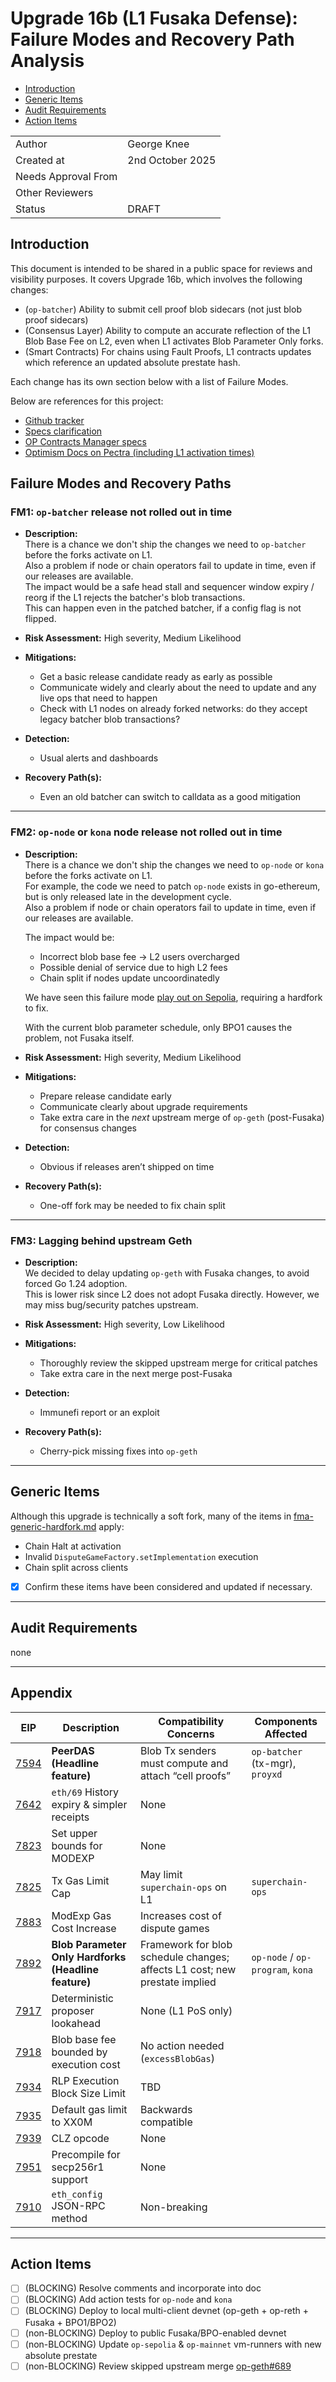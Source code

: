 # Upgrade 16b (L1 Fusaka Defense): Failure Modes and Recovery Path Analysis

<!-- START doctoc generated TOC please keep comment here to allow auto update -->
<!-- DON'T EDIT THIS SECTION, INSTEAD RE-RUN doctoc TO UPDATE -->

- [Introduction](#introduction)
- [Generic Items](#generic-items)
- [Audit Requirements](#audit-requirements)
- [Action Items](#action-items)

<!-- END doctoc generated TOC please keep comment here to allow auto update -->

|                     |                     |
| ------------------- | ------------------- |
| Author              | George Knee         |
| Created at          | 2nd October 2025    |
| Needs Approval From |                     |
| Other Reviewers     |                     |
| Status              | DRAFT               |

## Introduction

This document is intended to be shared in a public space for reviews and visibility purposes. It covers Upgrade 16b, which involves the following changes:

- (`op-batcher`) Ability to submit cell proof blob sidecars (not just blob proof sidecars)
- (Consensus Layer) Ability to compute an accurate reflection of the L1 Blob Base Fee on L2, even when L1 activates Blob Parameter Only forks.
- (Smart Contracts) For chains using Fault Proofs, L1 contracts updates which reference an updated absolute prestate hash.

Each change has its own section below with a list of Failure Modes.

Below are references for this project:

- [Github tracker](https://github.com/ethereum-optimism/optimism/issues/17471)
- [Specs clarification](https://github.com/ethereum-optimism/specs/pull/790)
- [OP Contracts Manager specs](https://specs.optimism.io/experimental/op-contracts-manager.html?highlight=opcm#op-contracts-manager)
- [Optimism Docs on Pectra (including L1 activation times)](https://oplabs.notion.site/fusaka-upgrade-readiness-doc)

## Failure Modes and Recovery Paths

### FM1: `op-batcher` release not rolled out in time

- **Description:**  
  There is a chance we don't ship the changes we need to `op-batcher` before the forks activate on L1.  
  Also a problem if node or chain operators fail to update in time, even if our releases are available.  
  The impact would be a safe head stall and sequencer window expiry / reorg if the L1 rejects the batcher's blob transactions.  
  This can happen even in the patched batcher, if a config flag is not flipped.

- **Risk Assessment:** High severity, Medium Likelihood
- **Mitigations:**
  - Get a basic release candidate ready as early as possible
  - Communicate widely and clearly about the need to update and any live ops that need to happen
  - Check with L1 nodes on already forked networks: do they accept legacy batcher blob transactions?
  
- **Detection:**
  - Usual alerts and dashboards
- **Recovery Path(s):** 
  - Even an old batcher can switch to calldata as a good mitigation

---

### FM2: `op-node` or `kona` node release not rolled out in time

- **Description:**  
  There is a chance we don't ship the changes we need to `op-node` or `kona` before the forks activate on L1.  
  For example, the code we need to patch `op-node` exists in go-ethereum, but is only released late in the development cycle.  
  Also a problem if node or chain operators fail to update in time, even if our releases are available.  

  The impact would be:
  - Incorrect blob base fee → L2 users overcharged
  - Possible denial of service due to high L2 fees
  - Chain split if nodes update uncoordinatedly

  We have seen this failure mode [play out on Sepolia](https://www.notion.so/oplabs/OP-Sepolia-L1-Cost-Blob-Schedule-Bug-1adf153ee1628009b429ee10828fb300#1adf153ee1628009b429ee10828fb300), requiring a hardfork to fix.  

  With the current blob parameter schedule, only BPO1 causes the problem, not Fusaka itself.

- **Risk Assessment:** High severity, Medium Likelihood  
- **Mitigations:**
  - Prepare release candidate early
  - Communicate clearly about upgrade requirements
  - Take extra care in the *next* upstream merge of `op-geth` (post-Fusaka) for consensus changes
  
- **Detection:**
  - Obvious if releases aren’t shipped on time
- **Recovery Path(s):** 
  - One-off fork may be needed to fix chain split

---

### FM3: Lagging behind upstream Geth

- **Description:**  
  We decided to delay updating `op-geth` with Fusaka changes, to avoid forced Go 1.24 adoption.  
  This is lower risk since L2 does not adopt Fusaka directly. However, we may miss bug/security patches upstream.  

- **Risk Assessment:** High severity, Low Likelihood
- **Mitigations:**
  - Thoroughly review the skipped upstream merge for critical patches
  - Take extra care in the next merge post-Fusaka  
- **Detection:**
  - Immunefi report or an exploit
- **Recovery Path(s):**
  - Cherry-pick missing fixes into `op-geth`

---

## Generic Items

Although this upgrade is technically a soft fork, many of the items in [fma-generic-hardfork.md](./fma-generic-hardfork.md) apply:

- Chain Halt at activation  
- Invalid `DisputeGameFactory.setImplementation` execution  
- Chain split across clients  

- [x] Confirm these items have been considered and updated if necessary.

---

## Audit Requirements

none

---

## Appendix

| EIP | Description | Compatibility Concerns | Components Affected |
| --- | --- | --- | --- |
| [7594](https://eips.ethereum.org/EIPS/eip-7594) | **PeerDAS (Headline feature)** | Blob Tx senders must compute and attach “cell proofs” | `op-batcher` (tx-mgr), `proyxd` |
| [7642](https://eips.ethereum.org/EIPS/eip-7642) | `eth/69` History expiry & simpler receipts | None |  |
| [7823](https://eips.ethereum.org/EIPS/eip-7823) | Set upper bounds for MODEXP | None |  |
| [7825](https://eips.ethereum.org/EIPS/eip-7825) | Tx Gas Limit Cap | May limit `superchain-ops` on L1 | `superchain-ops` |
| [7883](https://eips.ethereum.org/EIPS/eip-7883) | ModExp Gas Cost Increase | Increases cost of dispute games |  |
| [7892](https://eips.ethereum.org/EIPS/eip-7892) | **Blob Parameter Only Hardforks (Headline feature)** | Framework for blob schedule changes; affects L1 cost; new prestate implied | `op-node` / `op-program`, `kona` |
| [7917](https://eips.ethereum.org/EIPS/eip-7917) | Deterministic proposer lookahead | None (L1 PoS only) |  |
| [7918](https://eips.ethereum.org/EIPS/eip-7918) | Blob base fee bounded by execution cost | No action needed (`excessBlobGas`) |  |
| [7934](https://eips.ethereum.org/EIPS/eip-7934) | RLP Execution Block Size Limit | TBD |  |
| [7935](https://eips.ethereum.org/EIPS/eip-7935) | Default gas limit to XX0M | Backwards compatible |  |
| [7939](https://eips.ethereum.org/EIPS/eip-7939) | CLZ opcode | None |  |
| [7951](https://eips.ethereum.org/EIPS/eip-7951) | Precompile for secp256r1 support | None |  |
| [7910](https://eips.ethereum.org/EIPS/eip-7910) | `eth_config` JSON-RPC method | Non-breaking |  |

---

## Action Items

- [ ] (BLOCKING) Resolve comments and incorporate into doc  
- [ ] (BLOCKING) Add action tests for `op-node` and `kona`  
- [ ] (BLOCKING) Deploy to local multi-client devnet (op-geth + op-reth + Fusaka + BPO1/BPO2)  
- [ ] (non-BLOCKING) Deploy to public Fusaka/BPO-enabled devnet  
- [ ] (non-BLOCKING) Update `op-sepolia` & `op-mainnet` vm-runners with new absolute prestate  
- [ ] (non-BLOCKING) Review skipped upstream merge [op-geth#689](https://github.com/ethereum-optimism/op-geth/pull/689)  
